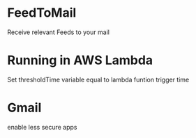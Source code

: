 # FeedToMail

Receive relevant Feeds to your mail

# Running in AWS Lambda
Set thresholdTime variable equal to lambda funtion trigger time 

# Gmail
enable less secure apps 
